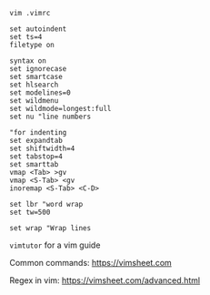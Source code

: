 
```shell
vim .vimrc

set autoindent
set ts=4
filetype on

syntax on
set ignorecase
set smartcase
set hlsearch
set modelines=0
set wildmenu
set wildmode=longest:full
set nu "line numbers

"for indenting
set expandtab
set shiftwidth=4
set tabstop=4
set smarttab
vmap <Tab> >gv
vmap <S-Tab> <gv
inoremap <S-Tab> <C-D>

set lbr "word wrap
set tw=500

set wrap "Wrap lines
```

`vimtutor` for a vim guide

Common commands: https://vimsheet.com

Regex in vim: https://vimsheet.com/advanced.html